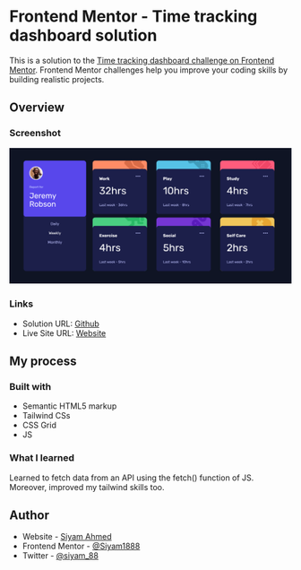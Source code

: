 # Frontend Mentor - Time tracking dashboard solution

This is a solution to the [Time tracking dashboard challenge on Frontend Mentor](https://www.frontendmentor.io/challenges/time-tracking-dashboard-UIQ7167Jw). Frontend Mentor challenges help you improve your coding skills by building realistic projects. 




## Overview

### Screenshot

![](./screenshot.png)



### Links

- Solution URL: [Github](https://github.com/siyam-eng/four-card-feature-component)
- Live Site URL: [Website](https://siyam-eng.github.io/four-card-feature-component)

## My process

### Built with

- Semantic HTML5 markup
- Tailwind CSs
- CSS Grid
- JS

### What I learned
Learned to fetch data from an API using the fetch() function of JS. Moreover, improved my tailwind skills too.  
## Author

- Website - [Siyam Ahmed](https://siyamahmed.com)
- Frontend Mentor - [@Siyam1888](https://www.frontendmentor.io/profile/Siyam1888)
- Twitter - [@siyam_88](https://www.twitter.com/siyam_88)
